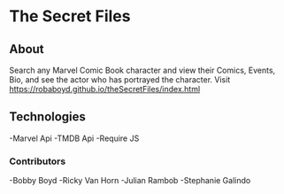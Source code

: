 # The Secret Files

## About 
  Search any Marvel Comic Book character and view their Comics, Events, Bio, and see the actor who has portrayed the character.
  Visit https://robaboyd.github.io/theSecretFiles/index.html 
  
## Technologies
  -Marvel Api
  -TMDB Api
  -Require JS

### Contributors
  -Bobby Boyd
  -Ricky Van Horn
  -Julian Rambob
  -Stephanie Galindo
